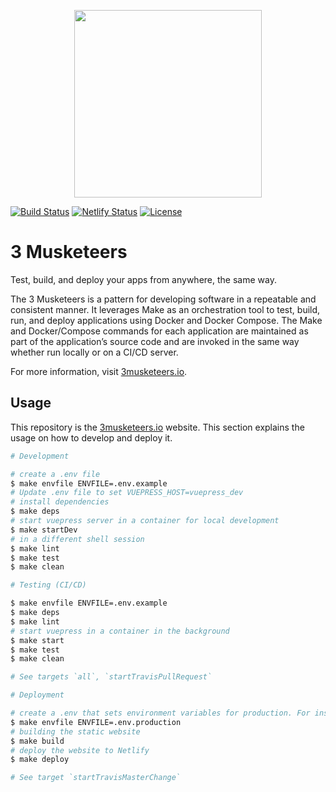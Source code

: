 <p align="center"><img src="docs/.vuepress/public/img/hero.jpg" width="300"></p>

[![Build Status][linkTravisCIBadgePart1]][linkTravisCIBadgePart2]
[![Netlify Status][linkNetlifyBadgePart1]][linkNetlifyBadgePart2]
[![License](https://img.shields.io/dub/l/vibe-d.svg)](LICENSE)

# 3 Musketeers

Test, build, and deploy your apps from anywhere, the same way.

The 3 Musketeers is a pattern for developing software in a repeatable and consistent manner. It leverages Make as an orchestration tool to test, build, run, and deploy applications using Docker and Docker Compose. The Make and Docker/Compose commands for each application are maintained as part of the application’s source code and are invoked in the same way whether run locally or on a CI/CD server.

For more information, visit [3musketeers.io][link3Musketeers].

## Usage

This repository is the [3musketeers.io][link3Musketeers] website. This section explains the usage on how to develop and deploy it.

```bash
# Development

# create a .env file
$ make envfile ENVFILE=.env.example
# Update .env file to set VUEPRESS_HOST=vuepress_dev
# install dependencies
$ make deps
# start vuepress server in a container for local development
$ make startDev
# in a different shell session
$ make lint
$ make test
$ make clean
```

```bash
# Testing (CI/CD)

$ make envfile ENVFILE=.env.example
$ make deps
$ make lint
# start vuepress in a container in the background
$ make start
$ make test
$ make clean

# See targets `all`, `startTravisPullRequest`
```

```bash
# Deployment

# create a .env that sets environment variables for production. For instance
$ make envfile ENVFILE=.env.production
# building the static website
$ make build
# deploy the website to Netlify
$ make deploy

# See target `startTravisMasterChange`
```

[link3Musketeers]: https://3musketeers.io
[linkTravisCIBadgePart1]: https://travis-ci.org/flemay/3musketeers.svg?branch=master
[linkTravisCIBadgePart2]: https://travis-ci.org/flemay/3musketeers
[linkNetlifyBadgePart1]: https://api.netlify.com/api/v1/badges/f1862de7-2548-42c8-84e2-fb7dfae6bff8/deploy-status
[linkNetlifyBadgePart2]: https://app.netlify.com/sites/wizardly-khorana-16f9c6/deploys
